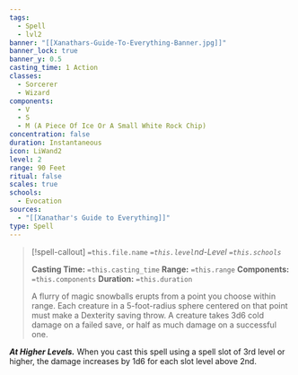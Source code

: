 ```yaml
---
tags:
  - Spell
  - lvl2
banner: "[[Xanathars-Guide-To-Everything-Banner.jpg]]"
banner_lock: true
banner_y: 0.5
casting_time: 1 Action
classes:
  - Sorcerer
  - Wizard
components:
  - V
  - S
  - M (A Piece Of Ice Or A Small White Rock Chip)
concentration: false
duration: Instantaneous
icon: LiWand2
level: 2
range: 90 Feet
ritual: false
scales: true
schools:
  - Evocation
sources:
  - "[[Xanathar's Guide to Everything]]"
type: Spell
---
```

>[!spell-callout] `=this.file.name`
>*`=this.level`nd-Level `=this.schools`*
>
>**Casting Time:** `=this.casting_time`
>**Range:** `=this.range`
>**Components:** `=this.components`
>**Duration:** `=this.duration`
>
>A flurry of magic snowballs erupts from a point you choose within range. Each creature in a 5-foot-radius sphere centered on that point must make a Dexterity saving throw. A creature takes 3d6 cold damage on a failed save, or half as much damage on a successful one.
>
>
***At Higher Levels.*** When you cast this spell using a spell slot of 3rd level or higher, the damage increases by 1d6 for each slot level above 2nd.